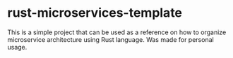 # rust-microservices-template
This is a simple project that can be used as a reference on how to organize microservice architecture using Rust language. Was made for personal usage.
